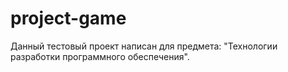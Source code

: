 # project-game
Данный тестовый проект написан для предмета: "Технологии разработки программного обеспечения".
